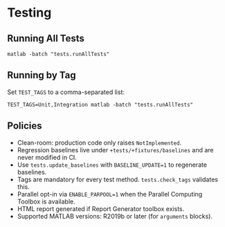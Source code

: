 # Testing

## Running All Tests
```
matlab -batch "tests.runAllTests"
```

## Running by Tag
Set `TEST_TAGS` to a comma-separated list:
```
TEST_TAGS=Unit,Integration matlab -batch "tests.runAllTests"
```

## Policies
- Clean-room: production code only raises `NotImplemented`.
- Regression baselines live under `+tests/+fixtures/baselines` and are never modified in CI.
- Use `tests.update_baselines` with `BASELINE_UPDATE=1` to regenerate baselines.
- Tags are mandatory for every test method. `tests.check_tags` validates this.
- Parallel opt-in via `ENABLE_PARPOOL=1` when the Parallel Computing Toolbox is available.
- HTML report generated if Report Generator toolbox exists.
- Supported MATLAB versions: R2019b or later (for `arguments` blocks).
